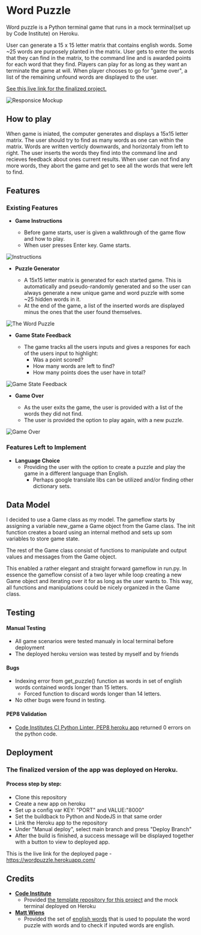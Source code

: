 # Word Puzzle

Word puzzle is a Python terminal game that runs in a mock terminal(set up by Code Institute) on Heroku.

User can generate a 15 x 15 letter matrix that contains english words. Some ~25 words are purposely planted in the matrix.
User gets to enter the words that they can find in the matrix, to the command line and is awarded points for each word that they find. Players can play for as long as they want an terminate the game at will.
When player chooses to go for "game over", a list of the remaining unfound words are displayed to the user.

[See this live link for the finalized project.](https://wordpuzzle.herokuapp.com/)

![Responsice Mockup](https://github.com/jensbrauer/wordpuzzle/blob/main/docs/readme_images/responsivemockup.PNG)

## How to play

When game is iniated, the computer generates and displays a 15x15 letter matrix.
The user should try to find as many words as one can within the matrix.
Words are written verticly downwards, and horizontaly from left to right.
The user inserts the words they find into the command line and recieves feedback about ones current results.
When user can not find any more words, they abort the game and get to see all the words that were left to find.


## Features 

### Existing Features

- __Game Instructions__

  - Before game starts, user is given a walkthrough of the game flow and how to play.
  - When user presses Enter key. Game starts.

![Instructions](https://github.com/jensbrauer/wordpuzzle/blob/main/docs/readme_images/instructions.PNG)

- __Puzzle Generator__

  - A 15x15 letter matrix is generated for each started game. This is automatically and pseudo-randomly generated and so the user can always generate a new unique game and word puzzle with some ~25 hidden words in it.
  - At the end of the game, a list of the inserted words are displayed minus the ones that the user found themselves.

![The Word Puzzle](https://github.com/jensbrauer/wordpuzzle/blob/main/docs/readme_images/displayedpuzzle.PNG)

- __Game State Feedback__

  - The game tracks all the users inputs and gives a respones for each of the users input to highlight:
    - Was a point scored?
    - How many words are left to find?
    - How many points does the user have in total?

![Game State Feedback](https://github.com/jensbrauer/wordpuzzle/blob/main/docs/readme_images/gamestate.PNG)

- __Game Over__

  - As the user exits the game, the user is provided with a list of the words they did not find. 
  - The user is provided the option to play again, with a new puzzle.

![Game Over](https://github.com/jensbrauer/wordpuzzle/blob/main/docs/readme_images/gameover.PNG)


### Features Left to Implement

- __Language Choice__
  - Providing the user with the option to create a puzzle and play the game in a different language than English.
    - Perhaps google translate libs can be utilized and/or finding other dictionary sets.

## Data Model 
I decided to use a Game class as my model. The gameflow starts by assigning a variable new_game a Game object from the Game class. The init function creates a board using an internal method and sets up som variables to store game state.

The rest of the Game class consist of functions to manipulate and output values and messages from the Game object.

This enabled a rather elegant and straight forward gameflow in run.py. In essence the gameflow consist of a two layer while loop creating a new Game object and iterating over it for as long as the user wants to. This way, all functions and manipulations could be nicely organized in the Game class.


## Testing 
#### Manual Testing
- All game scenarios were tested manualy in local terminal before deployment
- The deployed heroku version was tested by myself and by friends

#### Bugs 
- Indexing error from get_puzzle() function as words in set of english words contained words longer than 15 letters.
  - Forced function to discard words longer than 14 letters.
- No other bugs were found in testing.

#### PEP8 Validation
- [Code Institutes CI Python Linter, PEP8 heroku app](https://pep8ci.herokuapp.com/) returned 0 errors on the python code.

## Deployment

### The finalized version of the app was deployed on Heroku.
#### Process step by step:
- Clone this repository
- Create a new app on heroku
- Set up a config var KEY: "PORT" and VALUE:"8000"
- Set the buildback to Python and NodeJS in that same order
- Link the Heroku app to the repository
- Under "Manual deploy", select main branch and press "Deploy Branch"
- After the build is finished, a success message will be displayed together with a button to view to deployed app.

This is the live link for the deployed page - https://wordpuzzle.herokuapp.com/


## Credits

- __[Code Institute](https://codeinstitute.net/se/)__ 
  - Provided [the template repository for this project](https://github.com/Code-Institute-Org/python-essentials-template) and the mock terminal deployed on Heroku
- __[Matt Wiens](https://github.com/mwiens91)__
  - Provided the set of [english words](https://pypi.org/project/english-words/) that is used to populate the word puzzle with words and to check if inputed words are english.
